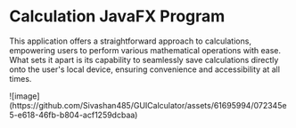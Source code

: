 <h1>Calculation JavaFX Program</h1>

<p>This application offers a straightforward approach to calculations, empowering users to perform various mathematical operations with ease. What sets it apart is its capability to seamlessly save calculations directly onto the user's local device, ensuring convenience and accessibility at all times.</p>
![image](https://github.com/Sivashan485/GUICalculator/assets/61695994/072345e5-e618-46fb-b804-acf1259dcbaa)
